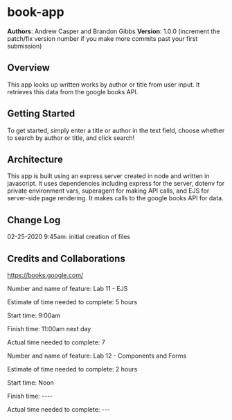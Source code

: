 # book-app

**Authors**: Andrew Casper and Brandon Gibbs
**Version**: 1.0.0 (increment the patch/fix version number if you make more commits past your first submission)

## Overview
This app looks up written works by author or title from user input. It retrieves this data from the google books API.

## Getting Started
To get started, simply enter a title or author in the text field, choose whether to search by author or title, and click search!

## Architecture
This app is built using an express server created in node and written in javascript. It uses dependencies including express for the server, dotenv for private environment vars, superagent for making API calls, and EJS for server-side page rendering. It makes calls to the google books API for data.

## Change Log
02-25-2020 9:45am: initial creation of files

<!-- Use this area to document the iterative changes made to your application as each feature is successfully implemented. Use time stamps. Here's an examples:

01-01-2001 4:59pm - Application now has a fully-functional express server, with GET and POST routes for the book resource.-->

## Credits and Collaborations
https://books.google.com/

Number and name of feature: Lab 11 - EJS

Estimate of time needed to complete: 5 hours

Start time: 9:00am

Finish time: 11:00am next day

Actual time needed to complete: 7


Number and name of feature: Lab 12 - Components and Forms

Estimate of time needed to complete: 2 hours

Start time: Noon

Finish time: ----

Actual time needed to complete: ---